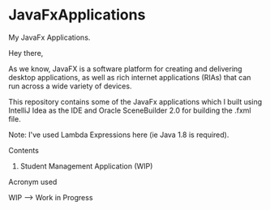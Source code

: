 # JavaFxApplications
My JavaFx Applications.

Hey there,

As we know, JavaFX is a software platform for creating and delivering desktop applications, as well as rich internet applications (RIAs) that can run across a wide variety of devices. 

This repository contains some of the JavaFx applications which I built using IntelliJ Idea as the IDE and Oracle SceneBuilder 2.0 for building the .fxml file.

Note: I've used Lambda Expressions here (ie Java 1.8 is required).

Contents

1) Student Management Application (WIP) 


Acronym used

WIP --> Work in Progress
